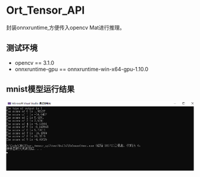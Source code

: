 # Ort_Tensor_API
封装onnxruntime,方便传入opencv Mat进行推理。

## 测试环境
- opencv == 3.1.0
- onnxruntime-gpu == onnxruntime-win-x64-gpu-1.10.0

## mnist模型运行结果
![mnist模型运行结果](./test/output.png)

